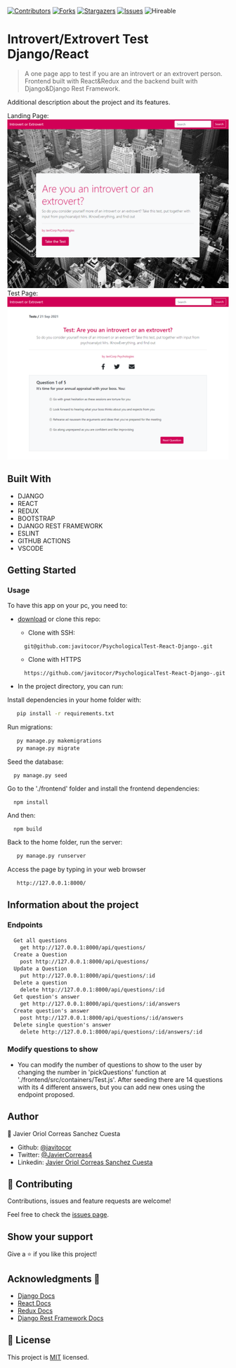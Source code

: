 <!--
This README would normally document whatever steps are necessary to get the
application up and running.

Things you may want to c<!--
*** Thanks for checking out this README Template. If you have a suggestion that would
*** make this better, please fork the repo and create a pull request or simply open
*** an issue with the tag "enhancement".
*** Thanks again! Now go create something AMAZING! :D
-->

<!-- PROJECT SHIELDS -->
<!--
*** I'm using markdown "reference style" links for readability.
*** Reference links are enclosed in brackets [ ] instead of parentheses ( ).
*** See the bottom of this document for the declaration of the reference variables
*** for contributors-url, forks-url, etc. This is an optional, concise syntax you may use.
*** https://www.markdownguide.org/basic-syntax/#reference-style-links
-->
[![Contributors][contributors-shield]][contributors-url] 
[![Forks][forks-shield]][forks-url] 
[![Stargazers][stars-shield]][stars-url] 
[![Issues][issues-shield]][issues-url] 
![Hireable](https://cdn.rawgit.com/hiendv/hireable/master/styles/default/yes.svg) 

# Introvert/Extrovert Test Django/React

>  A one page app to test if you are an introvert or an extrovert person. Frontend built with React&Redux and the backend built with Django&Django Rest Framework.

Additional description about the project and its features.

Landing Page:
![screenshot](./assets/screenshot.png)
Test Page:
![screenshot](./assets/screenshot1.png)


## Built With

- DJANGO
- REACT
- REDUX
- BOOTSTRAP
- DJANGO REST FRAMEWORK
- ESLINT
- GITHUB ACTIONS
- VSCODE

## Getting Started
### Usage
To have this app on your pc, you need to:
* [download](https://github.com/javitocor/PsychologicalTest-React-Django-/archive/main.zip) or clone this repo:
  - Clone with SSH:
  ```
    git@github.com:javitocor/PsychologicalTest-React-Django-.git
  ```
  - Clone with HTTPS
  ```
    https://github.com/javitocor/PsychologicalTest-React-Django-.git
  ```

* In the project directory, you can run:

Install dependencies in your home folder with:

``` bash
   pip install -r requirements.txt
```

Run migrations:

``` bash
   py manage.py makemigrations
   py manage.py migrate
```
Seed the database:

```
  py manage.py seed
```

Go to the './frontend' folder and install the frontend dependencies:
```
  npm install
```

And then:
```
  npm build
```
Back to the home folder, run the server:

``` bash
   py manage.py runserver
```
Access the page by typing in your web browser

``` bash
   http://127.0.0.1:8000/
```
## Information about the project
### Endpoints
```
  Get all questions
    get http://127.0.0.1:8000/api/questions/
  Create a Question
    post http://127.0.0.1:8000/api/questions/
  Update a Question
    put http://127.0.0.1:8000/api/questions/:id
  Delete a question
    delete http://127.0.0.1:8000/api/questions/:id
  Get question's answer
    get http://127.0.0.1:8000/api/questions/:id/answers
  Create question's answer
    post http://127.0.0.1:8000/api/questions/:id/answers
  Delete single question's answer
    delete http://127.0.0.1:8000/api/questions/:id/answers/:id
```
### Modify questions to show
- You can modify the number of questions to show to the user by changing the number in 'pickQuestions' function at './frontend/src/containers/Test.js'. After seeding there are 14 questions with its 4 different answers, but you can add new ones using the endpoint proposed.

## Author

👤 Javier Oriol Correas Sanchez Cuesta 
- Github: [@javitocor](https://github.com/javitocor) 
- Twitter: [@JavierCorreas4](https://twitter.com/JavierCorreas4) 
- Linkedin: [Javier Oriol Correas Sanchez Cuesta](https://www.linkedin.com/in/javier-correas-sanchez-cuesta-15289482/) 

## 🤝 Contributing

Contributions, issues and feature requests are welcome!

Feel free to check the [issues page](https://github.com/javitocor/PsychologicalTest-React-Django-/issues).

## Show your support

Give a ⭐️ if you like this project!

## Acknowledgments 🚀

- [Django Docs](https://docs.djangoproject.com/en/3.2/)
- [React Docs](https://reactjs.org/docs/getting-started.html)
- [Redux Docs](https://redux.js.org/)
- [Django Rest Framework Docs](https://www.django-rest-framework.org/)
## 📝 License

This project is [MIT](lic.url) licensed.

<!-- MARKDOWN LINKS & IMAGES -->
<!-- https://www.markdownguide.org/basic-syntax/#reference-style-links -->
[contributors-shield]: https://img.shields.io/github/contributors/javitocor/PsychologicalTest-React-Django-.svg?style=flat-square
[contributors-url]: https://github.com/javitocor/PsychologicalTest-React-Django-/graphs/contributors
[forks-shield]: https://img.shields.io/github/forks/javitocor/PsychologicalTest-React-Django-.svg?style=flat-square
[forks-url]: https://github.com/javitocor/PsychologicalTest-React-Django-/network/members
[stars-shield]: https://img.shields.io/github/stars/javitocor/PsychologicalTest-React-Django-.svg?style=flat-square
[stars-url]: https://github.com/javitocor/PsychologicalTest-React-Django-/stargazers
[issues-shield]: https://img.shields.io/github/issues/javitocor/PsychologicalTest-React-Django-.svg?style=flat-square
[issues-url]: https://github.com/javitocor/PsychologicalTest-React-Django-/issuesover: